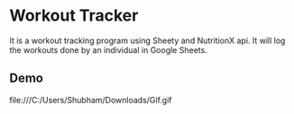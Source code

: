 # Workout Tracker

It is a workout tracking program using Sheety and NutritionX api. It will log the workouts done by an individual in Google Sheets.


## Demo

file:///C:/Users/Shubham/Downloads/Gif.gif

